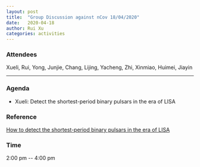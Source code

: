 ```yaml
---
layout: post
title:  "Group Discussion against nCov 18/04/2020"
date:   2020-04-18
author: Rui Xu
categories: activities
---
```



### Attendees


Xueli, Rui, Yong, Junjie, Chang, Lijing, Yacheng, Zhi, Xinmiao, Huimei, Jiayin

---

### Agenda

- Xueli: Detect the shortest-period binary pulsars in the era of LISA


### Reference

[How to detect the shortest-period binary pulsars in the era of LISA](https://arxiv.org/abs/1812.02177)


### Time

2:00 pm -- 4:00 pm
